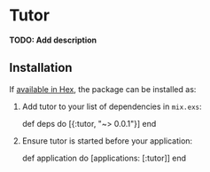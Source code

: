 # Tutor

**TODO: Add description**

## Installation

If [available in Hex](https://hex.pm/docs/publish), the package can be installed as:

  1. Add tutor to your list of dependencies in `mix.exs`:

        def deps do
          [{:tutor, "~> 0.0.1"}]
        end

  2. Ensure tutor is started before your application:

        def application do
          [applications: [:tutor]]
        end

